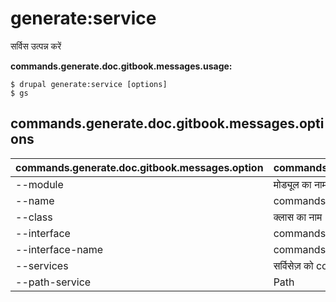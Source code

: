 # generate:service
सर्विस उत्पन्न करें

**commands.generate.doc.gitbook.messages.usage:**
```
$ drupal generate:service [options]
$ gs  
```

## commands.generate.doc.gitbook.messages.options
commands.generate.doc.gitbook.messages.option | commands.generate.doc.gitbook.messages.details
-------|-------------
--module | मोड्यूल का नाम।
--name | commands.generate.service.options.name
--class | क्लास का नाम
--interface | commands.common.service.options.interface
--interface-name | commands.common.service.options.interface-name
--services | सर्विसेज़ को container से लोड करें।
--path-service | Path
